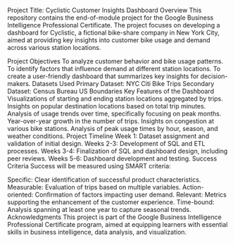 Project Title: Cyclistic Customer Insights Dashboard
Overview
This repository contains the end-of-module project for the Google Business Intelligence Professional Certificate. The project focuses on developing a dashboard for Cyclistic, a fictional bike-share company in New York City, aimed at providing key insights into customer bike usage and demand across various station locations.

Project Objectives
To analyze customer behavior and bike usage patterns.
To identify factors that influence demand at different station locations.
To create a user-friendly dashboard that summarizes key insights for decision-makers.
Datasets Used
Primary Dataset: NYC Citi Bike Trips
Secondary Dataset: Census Bureau US Boundaries
Key Features of the Dashboard
Visualizations of starting and ending station locations aggregated by trips.
Insights on popular destination locations based on total trip minutes.
Analysis of usage trends over time, specifically focusing on peak months.
Year-over-year growth in the number of trips.
Insights on congestion at various bike stations.
Analysis of peak usage times by hour, season, and weather conditions.
Project Timeline
Week 1: Dataset assignment and validation of initial design.
Weeks 2-3: Development of SQL and ETL processes.
Weeks 3-4: Finalization of SQL and dashboard design, including peer reviews.
Weeks 5-6: Dashboard development and testing.
Success Criteria
Success will be measured using SMART criteria:

Specific: Clear identification of successful product characteristics.
Measurable: Evaluation of trips based on multiple variables.
Action-oriented: Confirmation of factors impacting user demand.
Relevant: Metrics supporting the enhancement of the customer experience.
Time-bound: Analysis spanning at least one year to capture seasonal trends.
Acknowledgments
This project is part of the Google Business Intelligence Professional Certificate program, aimed at equipping learners with essential skills in business intelligence, data analysis, and visualization.
